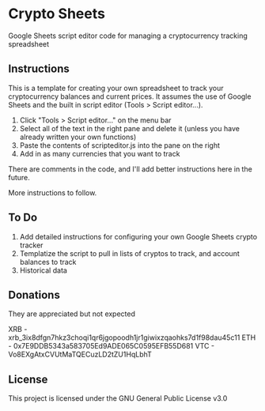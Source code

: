 # Crypto Sheets
Google Sheets script editor code for managing a cryptocurrency tracking spreadsheet

## Instructions

This is a template for creating your own spreadsheet to track your cryptocurrency balances and current prices.  It assumes the use of Google Sheets and the built in script editor (Tools > Script editor...).

1. Click "Tools > Script editor..." on the menu bar
2. Select all of the text in the right pane and delete it (unless you have already written your own functions)
3. Paste the contents of scripteditor.js into the pane on the right
4. Add in as many currencies that you want to track

There are comments in the code, and I'll add better instructions here in the future.

More instructions to follow.

## To Do

1. Add detailed instructions for configuring your own Google Sheets crypto tracker
2. Templatize the script to pull in lists of cryptos to track, and account balances to track
3. Historical data

## Donations

They are appreciated but not expected

XRB - xrb_3ix8dfgn7hkz3choqi1qr6jgopoodh1jr1giwixzqaohks7d1f98dau45c11
ETH - 0x7E9DDB5343a583705Ed9ADE065C0595EFB55D681
VTC - Vo8EXgAtxCVUtMaTQECuzLD2tZU1HqLbhT

## License

This project is licensed under the GNU General Public License v3.0
